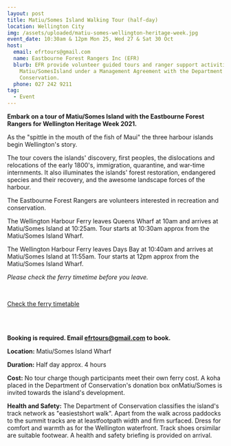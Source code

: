 ```yaml
---
layout: post
title: Matiu/Somes Island Walking Tour (half-day)
location: Wellington City
img: /assets/uploaded/matiu-somes-wellington-heritage-week.jpg
event_date: 10:30am & 12pm Mon 25, Wed 27 & Sat 30 Oct
host:
  email: efrtours@gmail.com
  name: Eastbourne Forest Rangers Inc (EFR)
  blurb: EFR provide volunteer guided tours and ranger support activities on
    Matiu/SomesIsland under a Management Agreement with the Department of
    Conservation.
  phone: 027 242 9211
tag:
  - Event
---
```

**Embark on a tour of Matiu/Somes Island with the Eastbourne Forest Rangers for Wellington Heritage Week 2021.**

As the "spittle in the mouth of the fish of Maui" the three harbour islands begin Wellington's story. 

The tour covers the islands' discovery, first peoples, the dislocations and relocations of the early 1800's, immigration, quarantine, and war-time internments. It also illuminates the islands' forest restoration, endangered species and their recovery, and the awesome landscape forces of the harbour.

The Eastbourne Forest Rangers are volunteers interested in recreation and conservation. 

The Wellington Harbour Ferry leaves Queens Wharf at 10am and arrives at  Matiu/Somes Island at 10:25am. Tour starts at 10:30am approx from the Matiu/Somes Island Wharf. 

The Wellington Harbour Ferry leaves Days Bay at 10:40am and arrives at Matiu/Somes Island at 11:55am. Tour starts at 12pm approx from the Matiu/Somes Island Wharf. 

*Please check the ferry timetime before you leave.* 

<br>

<a href="https://www.metlink.org.nz/service/WHF/timetable" class="button">Check the ferry timetable</a>

<br>

<br>

**Booking is required. Email efrtours@gmail.com to book.**

**Location:** Matiu/Somes Island Wharf

**Duration:** Half day approx. 4 hours

**Cost:** No tour charge though participants meet their own ferry cost. A koha placed in the Department of Conservation's donation box onMatiu/Somes is invited towards the island's development.

**Health and Safety:** The Department of Conservation classifies the island's track network as "easiestshort walk". Apart from the walk across paddocks to the summit tracks are at leastfootpath width and firm surfaced. Dress for comfort and warmth as for the Wellington waterfront. Track shoes orsimilar are suitable footwear. A health and safety briefing is provided on arrival.